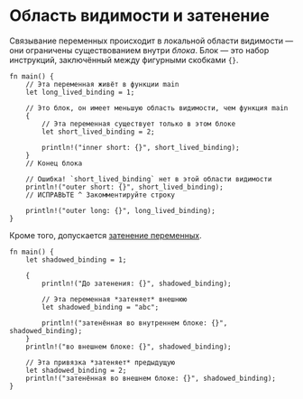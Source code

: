 # Область видимости и затенение

Связывание переменных происходит в локальной области видимости — они ограничены существованием внутри *блока*. Блок — это набор инструкций, заключённый между фигурными скобками `{}`.

```rust,editable,ignore,mdbook-runnable
fn main() {
    // Эта переменная живёт в функции main
    let long_lived_binding = 1;

    // Это блок, он имеет меньшую область видимости, чем функция main
    {
        // Эта переменная существует только в этом блоке
        let short_lived_binding = 2;

        println!("inner short: {}", short_lived_binding);
    }
    // Конец блока

    // Ошибка! `short_lived_binding` нет в этой области видимости
    println!("outer short: {}", short_lived_binding);
    // ИСПРАВЬТЕ ^ Закомментируйте строку

    println!("outer long: {}", long_lived_binding);
}
```

Кроме того, допускается [затенение переменных].

```rust,editable,ignore,mdbook-runnable
fn main() {
    let shadowed_binding = 1;

    {
        println!("До затенения: {}", shadowed_binding);

        // Эта переменная *затеняет* внешнюю
        let shadowed_binding = "abc";

        println!("затенённая во внутреннем блоке: {}", shadowed_binding);
    }
    println!("во внешнем блоке: {}", shadowed_binding);

    // Эта привязка *затеняет* предыдущую
    let shadowed_binding = 2;
    println!("затенённая во внешнем блоке: {}", shadowed_binding);
}
```


[затенение переменных]: https://en.wikipedia.org/wiki/Variable_shadowing